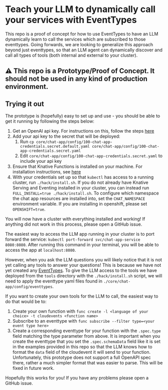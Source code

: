 # Teach your LLM to dynamically call your services with EventTypes

This repo is a proof of concept for how to use EventTypes to have an LLM dynamically learn to call the services which are subscribed to those eventtypes.
Going forwards, we are looking to generalize this approach beyond just eventtypes, so that an LLM agent can dynamically discover and call all types of
tools (both internal and external to your cluster).

## :warning: This repo is a Prototype/Proof of Concept. It **should not** be used in any kind of production environment.

## Trying it out

The prototype is (hopefully) easy to set up and use - you should be able to get it running by following the steps below:

1. Get an OpenAI api key. For instructions on this, follow the steps [here](https://help.openai.com/en/articles/4936850-where-do-i-find-my-openai-api-key)
1. Add your api key to the secret that will be deployed:
   1. Run `cp core/chat-app/config/100-chat-app-credentials.secret.default.yaml core/chat-app/config/100-chat-app-credentials.secret.yaml`
   1. Edit `core/chat-app/config/100-chat-app-credentials.secret.yaml` to include your api key
1. Ensure that Knative Functions is installed on your machine. For installation instructions, see [here](https://knative.dev/docs/functions/install-func/)
1. With your credentials set up so that `kubectl` has access to a running cluster, run `./hack/install.sh`. If you do not already have Knative Serving and Eventing
   installed in your cluster, you can instead run `FULL_INSTALL=true ./hack/install.sh`. To configure which namespace the chat app resources are installed into,
   set the `CHAT_NAMESPACE` environment variable. If you are installing in openshift, please set `OPENSHIFT=true`.

You will now have a cluster with everything installed and working! If anything did not work in this process, please open a GitHub issue. 

The easiest way to access the LLM app running in your cluster is to port forward the service: `kubectl port-forward svc/chat-app-service 8080:8080`.
After running this command in your terminal, you will be able to access the app at `localhost:8080`.

However, when you ask the LLM questions you will likely notice that it is not yet calling any tools to answer your questions! This is because we have not
yet created any [EventTypes](https://knative.dev/docs/eventing/event-registry/#about-eventtype-objects). To give the LLM access to the tools we have deployed
from the `tools` directory with the `./hack/install.sh` script, we will need to apply the eventtype yaml files found in `./core/chat-app/config/eventtypes`.

If you want to create your own tools for the LLM to call, the easiest way to do that would be to:
1. Create your own function with `func create -l <language of your choice> -t cloudevents <function name>`
1. Subscribe to an eventtype with `func subscribe --filter type=<your event type here>`
1. Create a corresponding eventtype for your function with the `.spec.type` field matching the type parameter from above. It is
   important when you create the eventtype that you set the `.spec.schemaData` field like it is set in the examples provided in 
   this repo so that the LLM knows how to format the `data` field of the cloudevent it will send to your function. Unfortunately,
   this prototype does not support a full OpenAPI spec there, rather a much simpler format that was easier to parse. This will be
   fixed in future work.

Hopefully this works for you! If you have any problems please open a GitHub issue.
